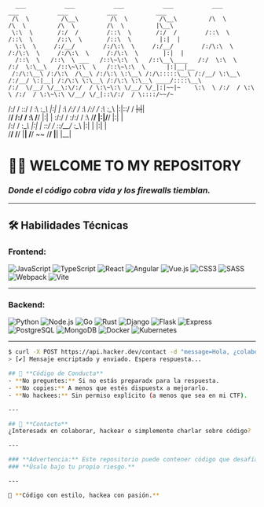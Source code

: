       ___           ___           ___           ___           ___           ___           ___           ___           ___     
     /\  \         /\__\         /\  \         /\__\         /\  \         /\  \         /\  \         /\  \         |\__\    
     \:\  \       /:/  /        /::\  \       /:/  /        /::\  \       /::\  \       /::\  \       /::\  \        |:|  |   
      \:\  \     /:/__/        /:/\:\  \     /:/__/        /:/\:\  \     /:/\:\  \     /:/\:\  \     /:/\:\  \       |:|  |   
      /::\  \   /::\  \ ___   /::\~\:\  \   /::\__\____   /:/  \:\  \   /:/  \:\__\   /::\~\:\  \   /::\~\:\  \      |:|__|__ 
     /:/\:\__\ /:/\:\  /\__\ /:/\:\ \:\__\ /:/\:::::\__\ /:/__/ \:\__\ /:/__/ \:|__| /:/\:\ \:\__\ /:/\:\ \:\__\ ____/::::\__\
    /:/  \/__/ \/__\:\/:/  / \:\~\:\ \/__/ \/_|:|~~|~    \:\  \ /:/  / \:\  \ /:/  / \:\~\:\ \/__/ \/_|::\/:/  / \::::/~~/~   
   /:/  /           \::/  /   \:\ \:\__\      |:|  |      \:\  /:/  /   \:\  /:/  /   \:\ \:\__\      |:|::/  /   ~~|:|~~|    
   \/__/            /:/  /     \:\ \/__/      |:|  |       \:\/:/  /     \:\/:/  /     \:\ \/__/      |:|\/__/      |:|  |    
                   /:/  /       \:\__\        |:|  |        \::/  /       \::/__/       \:\__\        |:|  |        |:|  |    
                   \/__/         \/__/         \|__|         \/__/         ~~            \/__/         \|__|         \|__|    
                                                                                                 
                                                                                                 

# 👩‍💻 **WELCOME TO MY REPOSITORY**  
### *Donde el código cobra vida y los firewalls tiemblan.*

--- 
## 🛠️ **Habilidades Técnicas**  

### **Frontend:**  
![JavaScript](https://img.shields.io/badge/JavaScript-F7DF1E?style=for-the-badge&logo=javascript&logoColor=black)
![TypeScript](https://img.shields.io/badge/TypeScript-3178C6?style=for-the-badge&logo=typescript&logoColor=white)
![React](https://img.shields.io/badge/React-61DAFB?style=for-the-badge&logo=react&logoColor=black)
![Angular](https://img.shields.io/badge/Angular-DD0031?style=for-the-badge&logo=angular&logoColor=white)
![Vue.js](https://img.shields.io/badge/Vue.js-4FC08D?style=for-the-badge&logo=vuedotjs&logoColor=white)
![CSS3](https://img.shields.io/badge/CSS3-1572B6?style=for-the-badge&logo=css3&logoColor=white)
![SASS](https://img.shields.io/badge/SASS-CC6699?style=for-the-badge&logo=sass&logoColor=white)
![Webpack](https://img.shields.io/badge/Webpack-8DD6F9?style=for-the-badge&logo=webpack&logoColor=black)
![Vite](https://img.shields.io/badge/Vite-646CFF?style=for-the-badge&logo=vite&logoColor=white)

---

### **Backend:**  
![Python](https://img.shields.io/badge/Python-3776AB?style=for-the-badge&logo=python&logoColor=white)
![Node.js](https://img.shields.io/badge/Node.js-339933?style=for-the-badge&logo=nodedotjs&logoColor=white)
![Go](https://img.shields.io/badge/Go-00ADD8?style=for-the-badge&logo=go&logoColor=white)
![Rust](https://img.shields.io/badge/Rust-000000?style=for-the-badge&logo=rust&logoColor=white)
![Django](https://img.shields.io/badge/Django-092E20?style=for-the-badge&logo=django&logoColor=white)
![Flask](https://img.shields.io/badge/Flask-000000?style=for-the-badge&logo=flask&logoColor=white)
![Express](https://img.shields.io/badge/Express-000000?style=for-the-badge&logo=express&logoColor=white)
![PostgreSQL](https://img.shields.io/badge/PostgreSQL-4169E1?style=for-the-badge&logo=postgresql&logoColor=white)
![MongoDB](https://img.shields.io/badge/MongoDB-47A248?style=for-the-badge&logo=mongodb&logoColor=white)
![Docker](https://img.shields.io/badge/Docker-2496ED?style=for-the-badge&logo=docker&logoColor=white)
![Kubernetes](https://img.shields.io/badge/Kubernetes-326CE5?style=for-the-badge&logo=kubernetes&logoColor=white)

---

```bash
$ curl -X POST https://api.hacker.dev/contact -d "message=Hola, ¿colaboramos?"
> [✔] Mensaje encriptado y enviado. Espera respuesta...

## 🔐 **Código de Conducta**  
- **No preguntes:** Si no estás preparadx para la respuesta.  
- **No copies:** A menos que estés dispuestx a mejorarlo.  
- **No hackees:** Sin permiso explícito (a menos que sea en mi CTF).  

---

## 🌌 **Contacto**  
¿Interesadx en colaborar, hackear o simplemente charlar sobre código?  

---

### **Advertencia:** Este repositorio puede contener código que desafía las leyes de la física.  
### **Úsalo bajo tu propio riesgo.**  

---

🖤 **Código con estilo, hackea con pasión.**  
